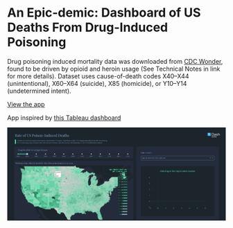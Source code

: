 # An Epic-demic: Dashboard of US Deaths From Drug-Induced Poisoning

Drug poisoning induced mortality data was downloaded from [CDC Wonder](dash_app_screencast.gif), found to be driven by opioid and heroin usage (See Technical Notes in link for more details). Dataset uses cause-of-death codes X40–X44 (unintentional), X60–X64 (suicide), X85 (homicide), or Y10–Y14 (undetermined intent).

[View the app](http://epic-epidemic.herokuapp.com/)

App inspired by [this Tableau dashboard](https://www.cdc.gov/nchs/data-visualization/drug-poisoning-mortality/)

<img src="https://github.com/anitatea/epic_epidemic/blob/master/assets/app_screencast.gif?raw=true">

